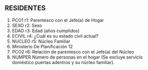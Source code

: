 
## RESIDENTES
1. PCO1 r1: Parentesco con el Jefe(a) de Hogar
2. SEXO r2: Sexo
3. EDAD r3: Edad (años cumplidos)
4. ECIVIL r4: ¿Cuál es su estado civil actual?
5. NUCLEO r5: Núcleo Familiar
6. Ministerio De Planificación 12
7. PCO2 r6: Relación de parentesco con el Jefe(a) del Núcleo
8. NUMPER Número de personas en el hogar (Se excluye servicio doméstico puertas adentros y su núcleo familiar).
